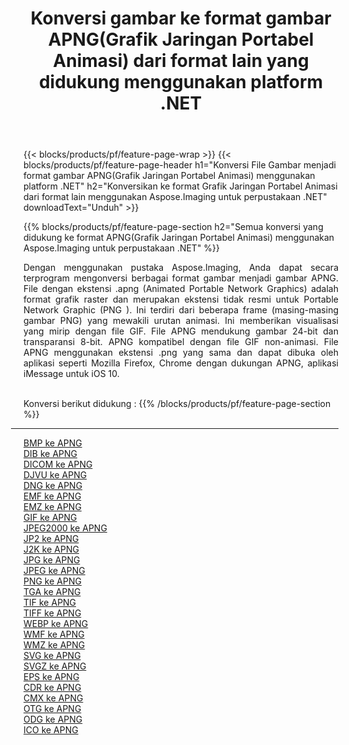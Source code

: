 ﻿---
title: Konversi gambar ke format gambar APNG(Grafik Jaringan Portabel Animasi) dari format lain yang didukung menggunakan platform .NET 
weight: 3920
url: /id/net/conversion/to/apng 
lang: id
langdirlevel: 2
locales: zh-hans,ja,it,ru,de,es,fr,nl,id,lt,pl,pt,vi,tr,ko,zh-hant,ar,hi,th,sv,cs,uk,he
description: Menggunakan Aspose.Imaging untuk pustaka .NET, mudah untuk mengonversi ke APNG(Grafik Jaringan Portabel Animasi) dari format gambar lain yang didukung
---

{{< blocks/products/pf/feature-page-wrap >}}
{{< blocks/products/pf/feature-page-header h1="Konversi File Gambar menjadi format gambar APNG(Grafik Jaringan Portabel Animasi) menggunakan platform .NET" h2="Konversikan ke format Grafik Jaringan Portabel Animasi dari format lain menggunakan Aspose.Imaging untuk perpustakaan .NET" downloadText="Unduh" >}}


{{% blocks/products/pf/feature-page-section  h2="Semua konversi yang didukung ke format APNG(Grafik Jaringan Portabel Animasi) menggunakan Aspose.Imaging untuk perpustakaan .NET" %}}
<p align=justify>Dengan menggunakan pustaka Aspose.Imaging, Anda dapat secara terprogram mengonversi berbagai format gambar menjadi gambar APNG. File dengan ekstensi .apng (Animated Portable Network Graphics) adalah format grafik raster dan merupakan ekstensi tidak resmi untuk Portable Network Graphic (PNG ). Ini terdiri dari beberapa frame (masing-masing gambar PNG) yang mewakili urutan animasi. Ini memberikan visualisasi yang mirip dengan file GIF. File APNG mendukung gambar 24-bit dan transparansi 8-bit. APNG kompatibel dengan file GIF non-animasi. File APNG menggunakan ekstensi .png yang sama dan dapat dibuka oleh aplikasi seperti Mozilla Firefox, Chrome dengan dukungan APNG, aplikasi iMessage untuk iOS 10.</p>
<br/>
Konversi berikut didukung :
{{% /blocks/products/pf/feature-page-section %}}
<div class="container-fluid productfamilypage bg-gray">
    <div class="convertypes bg-gray agp-content section">
        <div class="container">
		<hr style="margin-left:-20px;"/>
		<div class="row other-converters">
		    <div class='col-md-2 other-converter remove-lp remove-rp'><a href="/imaging/id/net/conversion/bmp-to-apng" >BMP ke APNG</a></div>
<div class='col-md-2 other-converter remove-lp remove-rp'><a href="/imaging/id/net/conversion/dib-to-apng" >DIB ke APNG</a></div>
<div class='col-md-2 other-converter remove-lp remove-rp'><a href="/imaging/id/net/conversion/dicom-to-apng" >DICOM ke APNG</a></div>
<div class='col-md-2 other-converter remove-lp remove-rp'><a href="/imaging/id/net/conversion/djvu-to-apng" >DJVU ke APNG</a></div>
<div class='col-md-2 other-converter remove-lp remove-rp'><a href="/imaging/id/net/conversion/dng-to-apng" >DNG ke APNG</a></div>
<div class='col-md-2 other-converter remove-lp remove-rp'><a href="/imaging/id/net/conversion/emf-to-apng" >EMF ke APNG</a></div>
<div class='col-md-2 other-converter remove-lp remove-rp'><a href="/imaging/id/net/conversion/emz-to-apng" >EMZ ke APNG</a></div>
<div class='col-md-2 other-converter remove-lp remove-rp'><a href="/imaging/id/net/conversion/gif-to-apng" >GIF ke APNG</a></div>
<div class='col-md-2 other-converter remove-lp remove-rp'><a href="/imaging/id/net/conversion/jpeg2000-to-apng" >JPEG2000 ke APNG</a></div>
<div class='col-md-2 other-converter remove-lp remove-rp'><a href="/imaging/id/net/conversion/jp2-to-apng" >JP2 ke APNG</a></div>
<div class='col-md-2 other-converter remove-lp remove-rp'><a href="/imaging/id/net/conversion/j2k-to-apng" >J2K ke APNG</a></div>
<div class='col-md-2 other-converter remove-lp remove-rp'><a href="/imaging/id/net/conversion/jpg-to-apng" >JPG ke APNG</a></div>
<div class='col-md-2 other-converter remove-lp remove-rp'><a href="/imaging/id/net/conversion/jpeg-to-apng" >JPEG ke APNG</a></div>
<div class='col-md-2 other-converter remove-lp remove-rp'><a href="/imaging/id/net/conversion/png-to-apng" >PNG ke APNG</a></div>
<div class='col-md-2 other-converter remove-lp remove-rp'><a href="/imaging/id/net/conversion/tga-to-apng" >TGA ke APNG</a></div>
<div class='col-md-2 other-converter remove-lp remove-rp'><a href="/imaging/id/net/conversion/tif-to-apng" >TIF ke APNG</a></div>
<div class='col-md-2 other-converter remove-lp remove-rp'><a href="/imaging/id/net/conversion/tiff-to-apng" >TIFF ke APNG</a></div>
<div class='col-md-2 other-converter remove-lp remove-rp'><a href="/imaging/id/net/conversion/webp-to-apng" >WEBP ke APNG</a></div>
<div class='col-md-2 other-converter remove-lp remove-rp'><a href="/imaging/id/net/conversion/wmf-to-apng" >WMF ke APNG</a></div>
<div class='col-md-2 other-converter remove-lp remove-rp'><a href="/imaging/id/net/conversion/wmz-to-apng" >WMZ ke APNG</a></div>
<div class='col-md-2 other-converter remove-lp remove-rp'><a href="/imaging/id/net/conversion/svg-to-apng" >SVG ke APNG</a></div>
<div class='col-md-2 other-converter remove-lp remove-rp'><a href="/imaging/id/net/conversion/svgz-to-apng" >SVGZ ke APNG</a></div>
<div class='col-md-2 other-converter remove-lp remove-rp'><a href="/imaging/id/net/conversion/eps-to-apng" >EPS ke APNG</a></div>
<div class='col-md-2 other-converter remove-lp remove-rp'><a href="/imaging/id/net/conversion/cdr-to-apng" >CDR ke APNG</a></div>
<div class='col-md-2 other-converter remove-lp remove-rp'><a href="/imaging/id/net/conversion/cmx-to-apng" >CMX ke APNG</a></div>
<div class='col-md-2 other-converter remove-lp remove-rp'><a href="/imaging/id/net/conversion/otg-to-apng" >OTG ke APNG</a></div>
<div class='col-md-2 other-converter remove-lp remove-rp'><a href="/imaging/id/net/conversion/odg-to-apng" >ODG ke APNG</a></div>
<div class='col-md-2 other-converter remove-lp remove-rp'><a href="/imaging/id/net/conversion/ico-to-apng" >ICO ke APNG</a></div>
                </div>
        </div>
    </div>
</div>
<br/>

